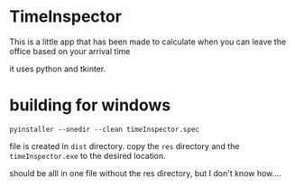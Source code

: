 # TimeInspector #

This is a little app that has been made to calculate when you can leave the office based on your arrival time

it uses python and tkinter.


# building for windows
```
pyinstaller --onedir --clean timeInspector.spec

```

file is created in `dist` directory.  copy the `res` directory and the `timeInspector.exe` to the desired location.

should be alll in one file without the res directory, but I don't know how.... 
